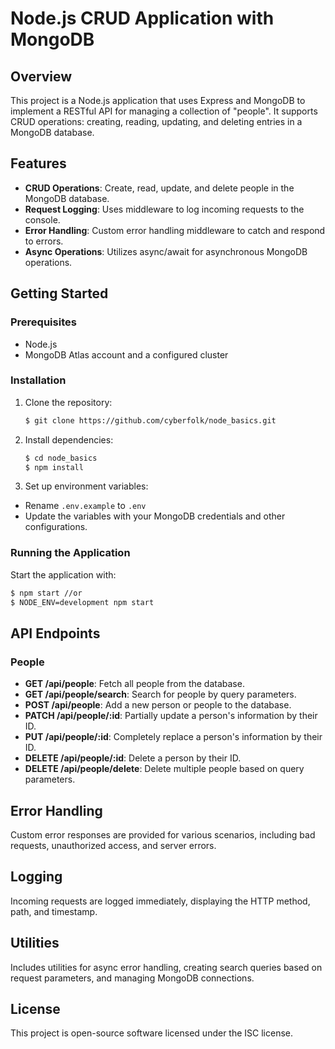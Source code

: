 # Node.js CRUD Application with MongoDB

## Overview

This project is a Node.js application that uses Express and MongoDB to implement a RESTful API for managing a collection of "people". It supports CRUD operations: creating, reading, updating, and deleting entries in a MongoDB database.

## Features

-   **CRUD Operations**: Create, read, update, and delete people in the MongoDB database.
-   **Request Logging**: Uses middleware to log incoming requests to the console.
-   **Error Handling**: Custom error handling middleware to catch and respond to errors.
-   **Async Operations**: Utilizes async/await for asynchronous MongoDB operations.

## Getting Started

### Prerequisites

-   Node.js
-   MongoDB Atlas account and a configured cluster

### Installation

1. Clone the repository:

    ```bash
    $ git clone https://github.com/cyberfolk/node_basics.git
    ```

2. Install dependencies:
    ```bash
    $ cd node_basics
    $ npm install
    ```
3. Set up environment variables:

-   Rename `.env.example` to `.env`
-   Update the variables with your MongoDB credentials and other configurations.

### Running the Application

Start the application with:

```bash
$ npm start //or
$ NODE_ENV=development npm start
```

## API Endpoints

### People

-   **GET /api/people**: Fetch all people from the database.
-   **GET /api/people/search**: Search for people by query parameters.
-   **POST /api/people**: Add a new person or people to the database.
-   **PATCH /api/people/:id**: Partially update a person's information by their ID.
-   **PUT /api/people/:id**: Completely replace a person's information by their ID.
-   **DELETE /api/people/:id**: Delete a person by their ID.
-   **DELETE /api/people/delete**: Delete multiple people based on query parameters.

## Error Handling

Custom error responses are provided for various scenarios, including bad requests, unauthorized access, and server errors.

## Logging

Incoming requests are logged immediately, displaying the HTTP method, path, and timestamp.

## Utilities

Includes utilities for async error handling, creating search queries based on request parameters, and managing MongoDB connections.

## License

This project is open-source software licensed under the ISC license.
